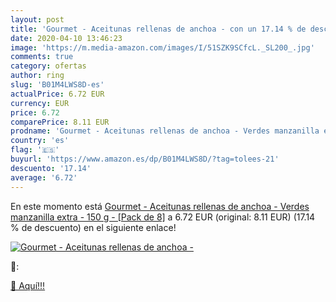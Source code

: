 ```yaml
---
layout: post
title: 'Gourmet - Aceitunas rellenas de anchoa - con un 17.14 % de descuento'
date: 2020-04-10 13:46:23
image: 'https://m.media-amazon.com/images/I/51SZK9SCfcL._SL200_.jpg'
comments: true
category: ofertas
author: ring
slug: 'B01M4LWS8D-es'
actualPrice: 6.72 EUR
currency: EUR
price: 6.72
comparePrice: 8.11 EUR
prodname: 'Gourmet - Aceitunas rellenas de anchoa - Verdes manzanilla extra - 150 g - [Pack de 8]'
country: 'es'
flag: '🇪🇸'
buyurl: 'https://www.amazon.es/dp/B01M4LWS8D/?tag=tolees-21'
descuento: '17.14'
average: '6.72'
---
```


En este momento está [Gourmet - Aceitunas rellenas de anchoa - Verdes manzanilla extra - 150 g - [Pack de 8]](https://www.amazon.es/dp/B01M4LWS8D/?tag=tolees-21) a 6.72 EUR (original: 8.11 EUR) (17.14 %  de descuento) en el siguiente enlace!

[![Gourmet - Aceitunas rellenas de anchoa -](https://m.media-amazon.com/images/I/51SZK9SCfcL._SL200_.jpg)](https://www.amazon.es/dp/B01M4LWS8D/?tag=tolees-21)

🔎:


[🛒 Aquí!!!](https://www.amazon.es/dp/B01M4LWS8D/?tag=tolees-21)
